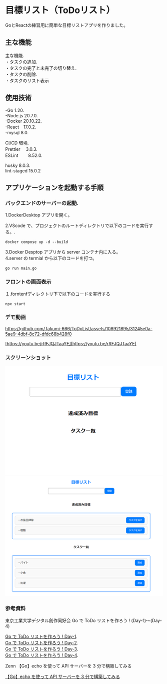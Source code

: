 # 目標リスト（ToDoリスト）
GoとReactの練習用に簡単な目標リストアプリを作りました。



## 主な機能
主な機能.   
・タスクの追加.   
・タスクの完了と未完了の切り替え.   
・タスクの削除.   
・タスクのリスト表示

## 使用技術

-Go 1.20.   
-Node.js 20.7.0.   
-Docker 20.10.22.   
-React　17.0.2.   
-mysql 8.0.   

CI/CD 環境.   
Prettier 　3.0.3.   
ESLint 　　8.52.0.   

husky 8.0.3.   
lint-staged 15.0.2

## アプリケーションを起動する手順

### バックエンドのサーバーの起動.   
1.DockerDesktop アプリを開く。  

2.VScode で、プロジェクトのルートディレクトリで以下のコードを実行する。.   

```
docker compose up -d --build
```

3.Docker Desptop アプリから server コンテナ内に入る。    
4.server の termial から以下のコードを打つ。

```
go run main.go
```

### フロントの画面表示
１.forntenfディレクトリ下で以下のコードを実行する

```
npx start
```

### デモ動画


https://github.com/Takumi-666/ToDoList/assets/108921895/31245e0a-5ae9-4dbf-8c72-dfdc68b428f0




[https://youtu.be/rRFJQJTaaYE](https://youtu.be/rRFJQJTaaYE)

### スクリーンショット

![スクリーンショット](/screenshots/screenshot1.png)
![スクリーンショット](/screenshots/screenshot2.png)

### 参考資料　

東京工業大学デジタル創作同好会 Go で ToDo リストを作ろう ! (Day-1)～(Day-4)

[Go で ToDo リストを作ろう ! Day-1](https://trap.jp/post/1515).   
[Go で ToDo リストを作ろう ! Day-2](https://trap.jp/post/1302/).   
[Go で ToDo リストを作ろう ! Day-3](https://trap.jp/post/1517/).   
[Go で ToDo リストを作ろう ! Day-4](https://trap.jp/post/1518/).   

Zenn 【Go】echo を使って API サーバーを 3 分で構築してみる

[【Go】echo を使って API サーバーを 3 分で構築してみる](https://zenn.dev/def_yuisato/articles/echo-get-started)
